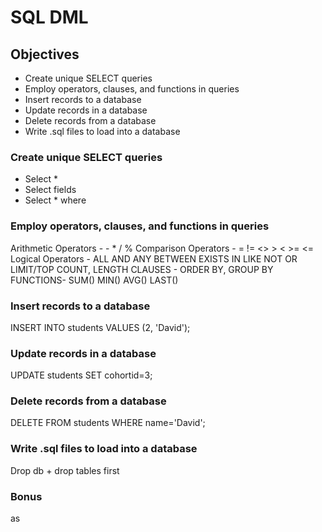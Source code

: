 # SQL DML

## Objectives
- Create unique SELECT queries
- Employ operators, clauses, and functions in queries
- Insert records to a database
- Update records in a database
- Delete records from a database
- Write .sql files to load into a database

### Create unique SELECT queries
- Select *
- Select fields
- Select * where

### Employ operators, clauses, and functions in queries
Arithmetic Operators - -  *   /   %
Comparison Operators  - =   !=  <>   >  <   >=  <=
Logical Operators - ALL  AND  ANY  BETWEEN  EXISTS  IN  LIKE  NOT  OR  LIMIT/TOP
COUNT, LENGTH
CLAUSES - ORDER BY, GROUP BY
FUNCTIONS- SUM() MIN() AVG() LAST()

### Insert records to a database
INSERT INTO students VALUES (2, 'David');


### Update records in a database
UPDATE students SET cohortid=3;

### Delete records from a database
DELETE FROM students WHERE name='David';

### Write .sql files to load into a database
Drop db + drop tables first

### Bonus
as

